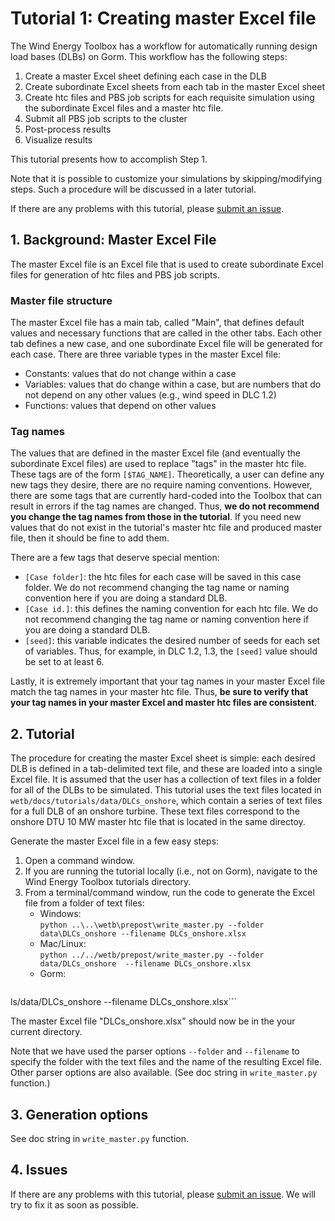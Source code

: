 # Tutorial 1: Creating master Excel file

The Wind Energy Toolbox has a workflow for automatically running design load 
bases (DLBs) on Gorm.
This workflow has the following steps:
1. Create a master Excel sheet defining each case in the DLB
2. Create subordinate Excel sheets from each tab in the master Excel sheet
3. Create htc files and PBS job scripts for each requisite simulation using 
the subordinate Excel files and a master htc file.
4. Submit all PBS job scripts to the cluster
5. Post-process results
6. Visualize results

This tutorial presents how to accomplish Step 1.

Note that it is possible to customize your simulations by skipping/modifying 
steps.
Such a procedure will be discussed in a later tutorial.

If there are any problems with this tutorial, please [submit an issue](
https://gitlab.windenergy.dtu.dk/toolbox/WindEnergyToolbox/issues).

## 1. Background: Master Excel File

The master Excel file is an Excel file that is used to create subordinate 
Excel files for generation of htc files and PBS job scripts.

### Master file structure

The master Excel file has a main tab, called "Main", that defines default 
values  and necessary functions that are called in the other tabs.
Each other tab defines a new case, and one subordinate Excel file will be 
generated for each case.
There are three variable types in the master Excel file:
- Constants: values that do not change within a case
- Variables: values that do change within a case, but are numbers that do not 
depend on any other values (e.g., wind speed in DLC 1.2)
- Functions: values that depend on other values

### Tag names

The values that are defined in the master Excel file (and eventually the 
subordinate Excel files) are used to replace "tags" in the master htc file.
These tags are of the form ```[$TAG_NAME]```.
Theoretically, a user can define any new tags they desire, there are no 
require naming conventions.
However, there are some tags that are currently hard-coded into the Toolbox 
that can result in errors if the tag names are changed.
Thus, **we do not recommend you change the tag names from those in the 
tutorial**.
If you need new values that do not exist in the tutorial's master htc file 
and produced master file, then it should be fine to add them.

There are a few tags that deserve special mention:
- ```[Case folder]```: the htc files for each case will be saved in this case 
folder. We do not recommend changing the tag name or naming convention here 
if you are doing a standard DLB.
- ```[Case id.]```: this defines the naming convention for each htc file. We 
do not recommend changing the tag name or naming convention here if you are 
doing a standard DLB.
- ```[seed]```: this variable indicates the desired number of seeds for each 
set of variables. Thus, for example, in DLC 1.2, 1.3, the ```[seed]``` value 
should be set to at least 6.

Lastly, it is extremely important that your tag names in your master Excel 
file match the tag names in your master htc file.
Thus, **be sure to verify that your tag names in your master Excel and master 
htc files are consistent**.

## 2. Tutorial

The procedure for creating the master Excel sheet is simple: each desired DLB 
is defined in a tab-delimited text file, and these are loaded into a single 
Excel file.
It is assumed that the user has a collection of text files in a folder for 
all of the DLBs to be simulated.
This tutorial uses the text files located in 
```wetb/docs/tutorials/data/DLCs_onshore```, which contain a series of text 
files for a full DLB of an onshore turbine.
These text files correspond to the onshore DTU 10 MW master htc file that is 
located in the same directoy.

Generate the master Excel file in a few easy steps:
1. Open a command window.
2. If you are running the tutorial locally (i.e., not on Gorm), navigate to 
the Wind Energy Toolbox tutorials directory.
3. From a terminal/command window, run the code to generate the Excel file 
from a folder of text files:
    * Windows:  
    ```python ..\..\wetb\prepost\write_master.py --folder data\DLCs_onshore --filename DLCs_onshore.xlsx```
    * Mac/Linux:  
    ```python ../../wetb/prepost/write_master.py --folder data/DLCs_onshore  --filename DLCs_onshore.xlsx```
    * Gorm:  
    ```python  /home/MET/repositories/toolbox/WindEnergyToolbox/wetb/prepost/write_master.py --folder /home/MET/repositories/toolbox/WindEnergyToolbox/wetb/docs/tutoria
ls/data/DLCs_onshore --filename DLCs_onshore.xlsx```
 
The master Excel file "DLCs_onshore.xlsx" should now be in the your current 
directory.

Note that we have used the parser options ```--folder``` and ```--filename``` 
to specify the folder with the text files and the name of the resulting Excel 
file.
Other parser options are also available.
(See doc string in ```write_master.py``` function.)

## 3. Generation options

See doc string in ```write_master.py``` function.

## 4. Issues

If there are any problems with this tutorial, please [submit an issue](
https://gitlab.windenergy.dtu.dk/toolbox/WindEnergyToolbox/issues).
We will try to fix it as soon as possible.

